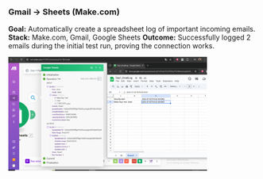 ### Gmail → Sheets (Make.com)

**Goal:** Automatically create a spreadsheet log of important incoming emails.
**Stack:** Make.com, Gmail, Google Sheets
**Outcome:** Successfully logged 2 emails during the initial test run, proving the connection works.

<img src="/Day1/Make/02_gmail_sheets.png" width="400"/>
